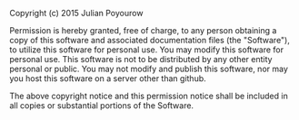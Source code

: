 Copyright (c) 2015 Julian Poyourow

Permission is hereby granted, free of charge, to any person obtaining a copy of this software and associated documentation files (the "Software"), to utilize this software for personal use. You may modify this software for personal use. This software is not to be distributed by any other entity personal or public. You may not modify and publish this software, nor may you host this software on a server other than github.

The above copyright notice and this permission notice shall be included in all copies or substantial portions of the Software.
